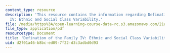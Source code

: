 ```yaml
---
content_type: resource
description: 'This resource contains the information regarding Defination of the Family
  IV: Ethnic and Social Class Variability.'
file: /media/https%3A/open-learning-course-data-rc.s3.amazonaws.com/21a-230j-the-contemporary-american-family-spring-2004/d2f01a46b8bced097f22d3c3adbd0d93_MIT21A_230JS04_defiiiieth.pdf
file_type: application/pdf
resourcetype: Document
title: 'Defination of the Family IV: Ethnic and Social Class Variability'
uid: d2f01a46-b8bc-ed09-7f22-d3c3adbd0d93
---
```


